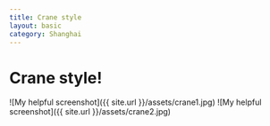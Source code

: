 ```yaml
---
title: Crane style
layout: basic
category: Shanghai
---
```



Crane style!
============

![My helpful screenshot]({{ site.url }}/assets/crane1.jpg)
![My helpful screenshot]({{ site.url }}/assets/crane2.jpg)




